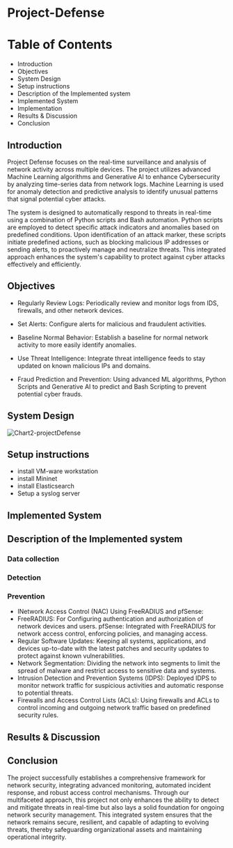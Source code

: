 # Project-Defense

# Table of Contents
- Introduction
- Objectives
- System Design
- Setup instructions
- Description of the Implemented system
- Implemented System
- Implementation
- Results & Discussion
- Conclusion


## Introduction

Project Defense focuses on the real-time surveillance and analysis of network activity across multiple devices. The project utilizes advanced Machine Learning algorithms and Generative AI to enhance Cybersecurity by analyzing time-series data from network logs. Machine Learning is used for anomaly detection and predictive analysis to identify unusual patterns that signal potential cyber attacks.

The system is designed to automatically respond to threats in real-time using a combination of Python scripts and Bash automation. Python scripts are employed to detect specific attack indicators and anomalies based on predefined conditions. Upon identification of an attack marker, these scripts initiate predefined actions, such as blocking malicious IP addresses or sending alerts, to proactively manage and neutralize threats. This integrated approach enhances the system's capability to protect against cyber attacks effectively and efficiently.



## Objectives

- Regularly Review Logs: Periodically review and monitor logs from IDS, firewalls, and other network devices.

- Set Alerts: Configure alerts for malicious and fraudulent activities.

- Baseline Normal Behavior: Establish a baseline for normal network activity to more easily identify anomalies.

- Use Threat Intelligence: Integrate threat intelligence feeds to stay updated on known malicious IPs and domains.

- Fraud Prediction and Prevention: Using advanced ML algorithms, Python Scripts and Generative  AI to predict and Bash Scripting to prevent potential cyber frauds.



## System Design

![Chart2-projectDefense](https://github.com/user-attachments/assets/c2fc6335-e1b5-4487-9eb8-2dbf08e21369)


## Setup instructions

- install VM-ware workstation
- install Mininet
- install Elasticsearch
- Setup a syslog server 



## Implemented System



## Description of the Implemented system


### Data collection



### Detection




### Prevention
- INetwork Access Control (NAC) Using FreeRADIUS and pfSense:
- FreeRADIUS: For Configuring authentication and authorization of network devices and users.
pfSense: Integrated with FreeRADIUS for network access control, enforcing policies, and managing access.
- Regular Software Updates: Keeping all systems, applications, and devices up-to-date with the latest patches and security updates to protect against known vulnerabilities.
- Network Segmentation: Dividing the network into segments to limit the spread of malware and restrict access to sensitive data and systems.
- Intrusion Detection and Prevention Systems (IDPS): Deployed IDPS to monitor network traffic for suspicious activities and automatic response to potential threats.
- Firewalls and Access Control Lists (ACLs): Using firewalls and ACLs to control incoming and outgoing network traffic based on predefined security rules.




## Results & Discussion



## Conclusion
The project successfully establishes a comprehensive framework for network security, integrating advanced monitoring, automated incident response, and robust access control mechanisms. Through our multifaceted approach, this project not only enhances the ability to detect and mitigate threats in real-time but also lays a solid foundation for ongoing network security management. This integrated system ensures that the network remains secure, resilient, and capable of adapting to evolving threats, thereby safeguarding organizational assets and maintaining operational integrity.



















